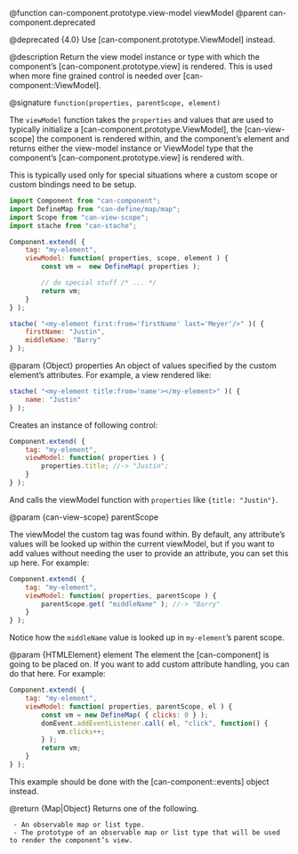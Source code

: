 @function can-component.prototype.view-model viewModel
@parent can-component.deprecated

@deprecated {4.0} Use [can-component.prototype.ViewModel] instead.

@description Return the view model instance or type with which the component’s [can-component.prototype.view]
is rendered.  This is used when more fine grained control is needed over [can-component::ViewModel].

@signature `function(properties, parentScope, element)`

The `viewModel` function takes the `properties` and values that are used to
typically initialize a [can-component.prototype.ViewModel], the
[can-view-scope] the component is rendered within, and the component’s element
and returns either the view-model instance or ViewModel type that the component’s [can-component.prototype.view]
is rendered with.

This is typically used only for special situations where a custom scope or custom bindings
need to be setup.

```js
import Component from "can-component";
import DefineMap from "can-define/map/map";
import Scope from "can-view-scope";
import stache from "can-stache";

Component.extend( {
	tag: "my-element",
	viewModel: function( properties, scope, element ) {
		const vm =  new DefineMap( properties );

		// do special stuff /* ... */
		return vm;
	}
} );

stache( "<my-element first:from='firstName' last='Meyer'/>" )( {
	firstName: "Justin",
	middleName: "Barry"
} );
```

@param {Object} properties An object of values specified by the custom element’s attributes. For example, a view rendered like:

```js
stache( "<my-element title:from='name'></my-element>" )( {
	name: "Justin"
} );
```

Creates an instance of following control:

```js
Component.extend( {
	tag: "my-element",
	viewModel: function( properties ) {
		properties.title; //-> "Justin";
	}
} );
```

And calls the viewModel function with `properties` like `{title: "Justin"}`.

@param {can-view-scope} parentScope

The viewModel the custom tag was found within.  By default, any attribute’s values will
be looked up within the current viewModel, but if you want to add values without needing
the user to provide an attribute, you can set this up here.  For example:

```js
Component.extend( {
	tag: "my-element",
	viewModel: function( properties, parentScope ) {
		parentScope.get( "middleName" ); //-> "Barry"
	}
} );
```

Notice how the `middleName` value is looked up in `my-element`’s parent scope.

@param {HTMLElement} element The element the [can-component] is going to be placed on. If you want
to add custom attribute handling, you can do that here.  For example:

```js
Component.extend( {
	tag: "my-element",
	viewModel: function( properties, parentScope, el ) {
		const vm = new DefineMap( { clicks: 0 } );
		domEvent.addEventListener.call( el, "click", function() {
			vm.clicks++;
		} );
		return vm;
	}
} );
```

This example should be done with the [can-component::events] object instead.

@return {Map|Object} Returns one of the following.

	 - An observable map or list type.
	 - The prototype of an observable map or list type that will be used to render the component’s view.

